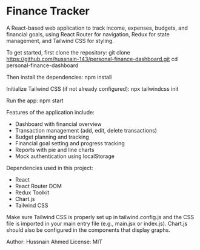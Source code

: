# Finance Tracker

A React-based web application to track income, expenses, budgets, and financial goals, using React Router for navigation, Redux for state management, and Tailwind CSS for styling.

To get started, first clone the repository:
git clone https://github.com/hussnain-143/personal-finance-dashboard.git
cd personal-finance-dashboard

Then install the dependencies:
npm install

Initialize Tailwind CSS (if not already configured):
npx tailwindcss init

Run the app:
npm start

Features of the application include:
- Dashboard with financial overview
- Transaction management (add, edit, delete transactions)
- Budget planning and tracking
- Financial goal setting and progress tracking
- Reports with pie and line charts
- Mock authentication using localStorage

Dependencies used in this project:
- React
- React Router DOM
- Redux Toolkit
- Chart.js
- Tailwind CSS

Make sure Tailwind CSS is properly set up in tailwind.config.js and the CSS file is imported in your main entry file (e.g., main.jsx or index.js). Chart.js should also be configured in the components that display graphs.

Author: Hussnain Ahmed
License: MIT
